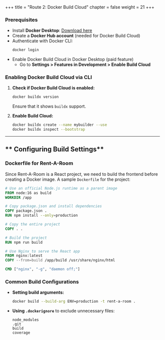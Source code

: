 +++
title = "Route 2: Docker Build Cloud"
chapter = false
weight = 21
+++

### **Prerequisites**

- Install **Docker Desktop**: [Download here](https://www.docker.com/get-started/)
- Create a **Docker Hub account** (needed for Docker Build Cloud)
- Authenticate with Docker CLI:
  ```sh
  docker login
  ```
- Enable Docker Build Cloud in Docker Desktop (paid feature)
  - Go to **Settings > Features in Development > Enable Build Cloud**

### **Enabling Docker Build Cloud via CLI**

1. **Check if Docker Build Cloud is enabled:**

   ```sh
   docker buildx version
   ```

   Ensure that it shows `buildx` support.

2. **Enable Build Cloud:**
   ```sh
   docker buildx create --name mybuilder --use
   docker buildx inspect --bootstrap
   ```

---

## ** Configuring Build Settings**

### **Dockerfile for Rent-A-Room**

Since Rent-A-Room is a React project, we need to build the frontend before creating a Docker image. A sample `Dockerfile` for the project:

```dockerfile
# Use an official Node.js runtime as a parent image
FROM node:16 as build
WORKDIR /app

# Copy package.json and install dependencies
COPY package.json .
RUN npm install --only=production

# Copy the entire project
COPY . .

# Build the project
RUN npm run build

# Use Nginx to serve the React app
FROM nginx:latest
COPY --from=build /app/build /usr/share/nginx/html

CMD ["nginx", "-g", "daemon off;"]
```

### **Common Build Configurations**

- **Setting build arguments:**
  ```sh
  docker build --build-arg ENV=production -t rent-a-room .
  ```
- **Using `.dockerignore`** to exclude unnecessary files:
  ```
  node_modules
  .git
  build
  coverage
  ```
